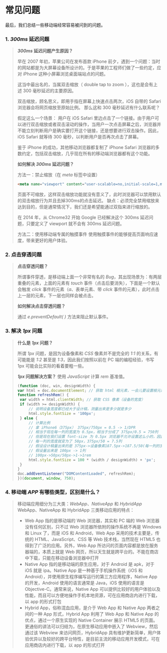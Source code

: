 # 常见问题

最后，我们总结一些移动端经常容易被问到的问题。



### 1. *300ms* 延迟问题

>***300ms* 延迟问题产生原因？**
>
>早在 2007 年初，苹果公司在发布首款 iPhone 前夕，遇到一个问题：当时的网站都是为大屏幕设备所设计的。于是苹果的工程师们做了一些约定，应对 iPhone 这种小屏幕浏览桌面端站点的问题。
>
>这当中最出名的，当属双击缩放（ double tap to zoom ），这也是会有上述 300 毫秒延迟的主要原因。
>
>双击缩放，顾名思义，即用手指在屏幕上快速点击两次，iOS 自带的 Safari 浏览器会将网页缩放至原始比例。 那么这和 300 毫秒延迟有什么联系呢？
>
>假定这么一个场景： 用户在 iOS Safari 里边点击了一个链接。由于用户可以进行双击缩放或者双击滚动的操作，当用户一次点击屏幕之后，浏览器并不能立刻判断用户是确实要打开这个链接，还是想要进行双击操作。因此，iOS Safari 就等待 300 毫秒，以判断用户是否再次点击了屏幕。
>
>鉴于 iPhone 的成功，其他移动浏览器都复制了 iPhone Safari 浏览器的多数约定，包括双击缩放，几乎现在所有的移动端浏览器都有这个功能。
>
>**如何解决 *300ms* 延迟问题？**
>
>方法一：禁止缩放（在 *meta* 标签中设置）
>```html
><meta name="viewport" content="user-scalable=no,initial-scale=1,maximun-scale=1"/>
>```
>页面不可缩放，这样双击缩放功能就没有意义了，此时浏览器可以禁用默认的双击缩放行为并且去掉300ms的点击延迟。
>缺点：必须完全禁用缩放来达到目的，但是通常情况下，我们还是希望能通过双指来进行缩放的。
>
>在 2014 年，从 Chrome32 开始 Google 已经解决这个 300ms 延迟问题，只要定义了 viewport 就不会有 300ms 延迟问题。
>
>方法二：使用移动端专属的触摸事件
>使用触摸事件的能够提高页面响应速度，带来更好的用户体验。

### 2. 点击穿透问题

>**点击穿透问题？**
>
>所谓事件穿透，是移动端上面一个非常有名的 *Bug*，其出现场景为：有两层重叠的元素，上面的元素有 *touch* 事件（点击后要消失），下面是一个默认会触发 *click* 事件的元素（*a*、表单元素、带 *click* 事件的元素），此时点击上一层的元素，下一层也同样会被点击。
>
>**如何解决点击穿透问题？**
>
>通过 *e.preventDefault( )* 方法来阻止默认事件。

### 3. 解决 *1px* 问题

>**什么是 *1px* 问题？**
>
>所谓 *1px* 问题，是因为设备像素和 *CSS* 像素并不是完全的 *1:1* 的关系，有可能能是 *1:2* 甚至是 *1:3*，因此我们按照以前在 PC 端的编程经验，书写 1px 可能会比实际的看着要粗一些。
>
>***1px* 问题解决方案？**
>使用 *JavaScript* 计算 *rem* 基准值。
>```js
>(function (doc, win, designWidth) {
>var html = doc.documentElement; // 获取 html 根元素，一会儿要设置根元素的字体大小
>function refreshRem() {
>  var width = html.clientWidth; // 获取 CSS 像素（设备的宽度）
>  if (width >= designWidth) {
>      // 说明设备宽度都已经大于设计稿，测量出来是多少就是多少
>      html.style.fontSize = '100px';
>  } else {
>      // 计算比例
>      // 拿 iPhone6（375px） 375px/750px = 0.5 -> 1/DPR
>      // 相当于现在每一列的宽度为 0.5px，相当于分成了 375px/0.5 = 750列
>      // 但是现在我们设置 font-size 为 0.5px 浏览器不允许设置这么小的，因此乘以一个 100
>      // 每一列的宽度就变为了 50px，375px/50 = 7.5列
>      // 假设设计稿量出来的是 375px->设备像素187.5px->187.5/50(每一列的宽度)->3.75(所占列数)->3.75rem
>      // 假设量出来是 100px -> 1列
>      // 100px->50px/50px->1->1rem
>      html.style.fontSize = 100 * (width / designWidth) + 'px';
>  }
>}
>doc.addEventListener("DOMContentLoaded", refreshRem);
>})(document, window, 750);
>```

### 4. 移动端 *APP* 有哪些类型，区别是什么？
>移动端应用细分为三大类：*WebApp*、*NativeApp* 和 *HybridApp*
>WebApp、NativeApp 和 HybridApp 三类移动应用的特点：
>- Web App 指的是移动端的 Web 浏览器，其实和 PC 端的 Web 浏览器没有任何区别，只不过 Web 浏览器所依附的操作系统不再是 Windows 和 Linux 了，而是 iOS 和 Android，Web App 采用的技术主要是，传统的 HTML、JavaScript、CSS 等 Web 技术栈，当然现在 HTML5 也得到了广泛的应用。另外，Web App 所访问的页面内容都是放在服务器端的，本质上就是 Web 网页，所以天生就是跨平台的。不能在商店中下载，只能在移动设备浏览器中打开
>- Native App 指的是移动端的原生应用，对于 Android 是 apk，对于 iOS 就是 ipa。Native App 是一种基于手机操作系统（iOS 和 Android），并使用原生程序编写运行的第三方应用程序，Native App 的开发，Android 使用的语言通常是 Java，iOS 使用的语言是 Objective-C。通常来说，Native App 可以提供比较好的用户体验以及性能，而且可以方便地操作手机本地资源，可在应用商店内进行下载，以 app 的形式打包
>- Hybrid App，俗称混血应用，是介于 Web App 和 Native App 两者之间的一种 App 形式，Hybrid App 利用了 Web App 和 Native App 的优点，通过一个原生实现的 Native Container 展示 HTML5 的页面。更通俗的讲法可以归结为，在原生移动应用中嵌入了 Webview，然后通过该 Webview 来访问网页，HybridApp 具有维护更新简单，用户体验优异以及较好的跨平台特性，是目前主流的移动应用开发模式，可在应用商店内进行下载，以 app 的形式打开